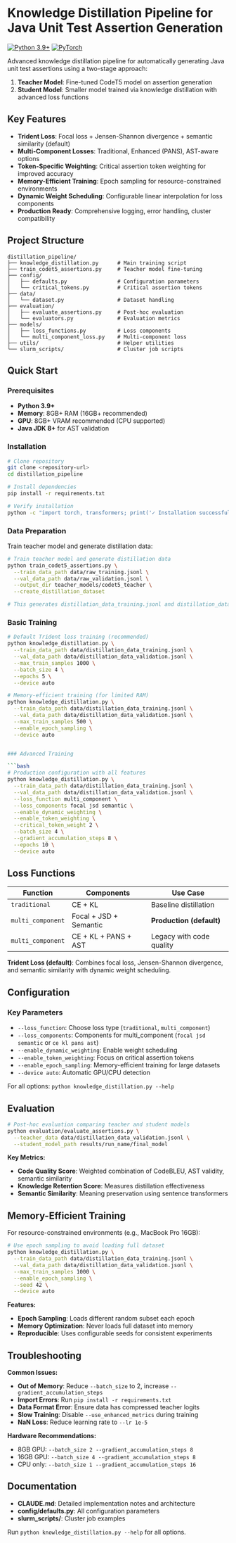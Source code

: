 # Knowledge Distillation Pipeline for Java Unit Test Assertion Generation

[![Python 3.9+](https://img.shields.io/badge/python-3.9+-blue.svg)](https://www.python.org/downloads/)
[![PyTorch](https://img.shields.io/badge/PyTorch-%23EE4C2C.svg?style=flat&logo=PyTorch&logoColor=white)](https://pytorch.org/)

Advanced knowledge distillation pipeline for automatically generating Java unit test assertions using a two-stage approach:

1. **Teacher Model**: Fine-tuned CodeT5 model on assertion generation
2. **Student Model**: Smaller model trained via knowledge distillation with advanced loss functions

## Key Features

- **Trident Loss**: Focal loss + Jensen-Shannon divergence + semantic similarity (default)
- **Multi-Component Losses**: Traditional, Enhanced (PANS), AST-aware options
- **Token-Specific Weighting**: Critical assertion token weighting for improved accuracy
- **Memory-Efficient Training**: Epoch sampling for resource-constrained environments
- **Dynamic Weight Scheduling**: Configurable linear interpolation for loss components
- **Production Ready**: Comprehensive logging, error handling, cluster compatibility

## Project Structure

```
distillation_pipeline/
├── knowledge_distillation.py      # Main training script
├── train_codet5_assertions.py     # Teacher model fine-tuning
├── config/
│   ├── defaults.py                # Configuration parameters
│   └── critical_tokens.py         # Critical assertion tokens
├── data/
│   └── dataset.py                 # Dataset handling
├── evaluation/
│   ├── evaluate_assertions.py     # Post-hoc evaluation
│   └── evaluators.py              # Evaluation metrics
├── models/
│   ├── loss_functions.py          # Loss components
│   └── multi_component_loss.py    # Multi-component loss
├── utils/                         # Helper utilities
└── slurm_scripts/                 # Cluster job scripts
```

## Quick Start

### Prerequisites

- **Python 3.9+**
- **Memory**: 8GB+ RAM (16GB+ recommended)
- **GPU**: 8GB+ VRAM recommended (CPU supported)
- **Java JDK 8+** for AST validation

### Installation

```bash
# Clone repository
git clone <repository-url>
cd distillation_pipeline

# Install dependencies
pip install -r requirements.txt

# Verify installation
python -c "import torch, transformers; print('✓ Installation successful')"
```

### Data Preparation

Train teacher model and generate distillation data:

```bash
# Train teacher model and generate distillation data
python train_codet5_assertions.py \
  --train_data_path data/raw_training.jsonl \
  --val_data_path data/raw_validation.jsonl \
  --output_dir teacher_models/codet5_teacher \
  --create_distillation_dataset

# This generates distillation_data_training.jsonl and distillation_data_validation.jsonl
```

### Basic Training

```bash
# Default Trident loss training (recommended)
python knowledge_distillation.py \
  --train_data_path data/distillation_data_training.jsonl \
  --val_data_path data/distillation_data_validation.jsonl \
  --max_train_samples 1000 \
  --batch_size 4 \
  --epochs 5 \
  --device auto

# Memory-efficient training (for limited RAM)
python knowledge_distillation.py \
  --train_data_path data/distillation_data_training.jsonl \
  --val_data_path data/distillation_data_validation.jsonl \
  --max_train_samples 500 \
  --enable_epoch_sampling \
  --device auto


### Advanced Training

```bash
# Production configuration with all features
python knowledge_distillation.py \
  --train_data_path data/distillation_data_training.jsonl \
  --val_data_path data/distillation_data_validation.jsonl \
  --loss_function multi_component \
  --loss_components focal jsd semantic \
  --enable_dynamic_weighting \
  --enable_token_weighting \
  --critical_token_weight 2 \
  --batch_size 4 \
  --gradient_accumulation_steps 8 \
  --epochs 10 \
  --device auto
```

## Loss Functions

| Function | Components | Use Case |
|----------|------------|----------|
| `traditional` | CE + KL | Baseline distillation |
| `multi_component` | Focal + JSD + Semantic | **Production (default)** |
| `multi_component` | CE + KL + PANS + AST | Legacy with code quality |

**Trident Loss (default)**: Combines focal loss, Jensen-Shannon divergence, and semantic similarity with dynamic weight scheduling.

## Configuration

### Key Parameters

- `--loss_function`: Choose loss type (`traditional`, `multi_component`)
- `--loss_components`: Components for multi_component (`focal jsd semantic` or `ce kl pans ast`) 
- `--enable_dynamic_weighting`: Enable weight scheduling
- `--enable_token_weighting`: Focus on critical assertion tokens
- `--enable_epoch_sampling`: Memory-efficient training for large datasets
- `--device auto`: Automatic GPU/CPU detection

For all options: `python knowledge_distillation.py --help`

## Evaluation

```bash
# Post-hoc evaluation comparing teacher and student models
python evaluation/evaluate_assertions.py \
  --teacher_data data/distillation_data_validation.jsonl \
  --student_model_path results/run_name/final_model
```

**Key Metrics:**
- **Code Quality Score**: Weighted combination of CodeBLEU, AST validity, semantic similarity
- **Knowledge Retention Score**: Measures distillation effectiveness 
- **Semantic Similarity**: Meaning preservation using sentence transformers

## Memory-Efficient Training

For resource-constrained environments (e.g., MacBook Pro 16GB):

```bash
# Use epoch sampling to avoid loading full dataset
python knowledge_distillation.py \
  --train_data_path data/distillation_data_training.jsonl \
  --val_data_path data/distillation_data_validation.jsonl \
  --max_train_samples 1000 \
  --enable_epoch_sampling \
  --seed 42 \
  --device auto
```

**Features:**
- **Epoch Sampling**: Loads different random subset each epoch
- **Memory Optimization**: Never loads full dataset into memory
- **Reproducible**: Uses configurable seeds for consistent experiments

## Troubleshooting

**Common Issues:**
- **Out of Memory**: Reduce `--batch_size` to 2, increase `--gradient_accumulation_steps`
- **Import Errors**: Run `pip install -r requirements.txt`
- **Data Format Error**: Ensure data has compressed teacher logits
- **Slow Training**: Disable `--use_enhanced_metrics` during training
- **NaN Loss**: Reduce learning rate to `--lr 1e-5`

**Hardware Recommendations:**
- 8GB GPU: `--batch_size 2 --gradient_accumulation_steps 8`
- 16GB GPU: `--batch_size 4 --gradient_accumulation_steps 8` 
- CPU only: `--batch_size 1 --gradient_accumulation_steps 16`

## Documentation

- **CLAUDE.md**: Detailed implementation notes and architecture
- **config/defaults.py**: All configuration parameters
- **slurm_scripts/**: Cluster job examples

Run `python knowledge_distillation.py --help` for all options.
